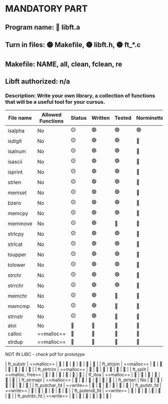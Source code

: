 # MANDATORY PART

 ## Program name: 🔴 libft.a

## Turn in files: 🟡 Makefile, 🟡 libft.h, 🟡 ft_*.c

## Makefile: NAME, all, clean, fclean, re

## Libft authorized: n/a

### Description: Write your own library, a collection of functions that will be a useful tool for your cursus.

| File name | Allowed Functions | Status | Written | Tested | Norminetted | Final check | Included in tester |
| --------- | ------ | --- | ------- | ------ | ----------- | ----------- | ----------- |
| isalpha | No | 🟡 | 🟢 | 🟢 | 🟢 | 🔴 | 🔴 |
| isdigit | No | 🟡 | 🟢 | 🟢 | 🔴 | 🔴 | 🔴 |
| isalnum | No | 🟡 | 🟢 | 🟢 | 🔴 | 🔴 | 🔴 |
| isascii | No | 🟡 | 🟢 | 🟢 | 🔴 | 🔴 | 🔴 |
| isprint | No | 🟡 | 🟢 | 🟢 | 🔴 | 🔴 | 🔴 |
| strlen | No | 🟡 | 🟢 | 🟢 | 🔴 | 🔴 | 🔴 |
| memset | No | 🟡 | 🟢 | 🟢 | 🔴 | 🔴 | 🔴 |
| bzero | No | 🟡 | 🟢 | 🟢 | 🔴 | 🔴 | 🔴 |
| memcpy | No | 🟡 | 🟢 | 🟢 | 🔴 | 🔴 | 🔴 |
| memmove | No | 🟡 | 🟢 | 🔴 | 🔴 | 🔴 | 🔴 |
| strlcpy | No | 🟡 | 🟢 | 🟢 | 🔴 | 🔴 | 🔴 |
| strlcat | No | 🟡 | 🟢 | 🟢 | 🔴 | 🔴 | 🔴 |
| toupper | No | 🟡 | 🟢 | 🟢 | 🔴 | 🔴 | 🔴 |
| tolower | No | 🟡 | 🟢 | 🟢 | 🔴 | 🔴 | 🔴 |
| strchr | No | 🟡 | 🟢  | 🟢 | 🔴 | 🔴 | 🔴 |
| strrchr | No | 🟡 | 🟢 | 🟢 | 🔴 | 🔴 | 🔴 |
| memchr | No | 🟡 | 🟢  | 🔴 | 🔴 | 🔴 | 🔴 |
| memcmp | No | 🟡 | 🟢 | 🔴 | 🔴 | 🔴 | 🔴 |
| strnstr | No |  🟡 | 🟢  | 🔴 | 🔴 | 🔴 | 🔴 |
| atoi | No | 🔴 | 🔴 | 🔴 | 🔴 | 🔴 | 🔴 |
| calloc | ==malloc== | 🔴 | 🔴 | 🔴 | 🔴 | 🔴 | 🔴 |
| strdup | ==malloc== | 🔴 | 🔴 | 🔴 | 🔴 | 🔴 | 🔴 |

NOT IN LIBC - check pdf for prototype

| ft_substr | ==malloc== | 🔴 | 🔴 | 🔴 | 🔴 | 🔴 | 🔴 |
| ft_strjoin | ==malloc== | 🔴 | 🔴 | 🔴 | 🔴 | 🔴 | 🔴 |
| ft_strtrim | ==malloc== | 🔴 | 🔴 | 🔴 | 🔴 | 🔴 | 🔴 |
| ft_split | ==malloc, free== | 🔴 | 🔴 | 🔴 | 🔴 | 🔴 | 🔴 |
| ft_itoa | ==malloc== | 🔴 | 🔴 | 🔴 | 🔴 | 🔴 | 🔴 |
| ft_strmapi | ==malloc== | 🔴 | 🔴 | 🔴 | 🔴 | 🔴 | 🔴 |
| ft_striteri | No | 🔴 | 🔴 | 🔴 | 🔴 | 🔴 | 🔴 |
| ft_putchar_fd | ==write== | 🔴 | 🔴 | 🔴 | 🔴 | 🔴 | 🔴 |
| ft_putstr_fd | ==write== | 🔴 | 🔴 | 🔴 | 🔴 | 🔴 | 🔴 |
| ft_putendl_fd | ==write== | 🔴 | 🔴 | 🔴 | 🔴 | 🔴 | 🔴 |
| ft_putnbr_fd | ==write== | 🔴 | 🔴 | 🔴 | 🔴 | 🔴 | 🔴 |